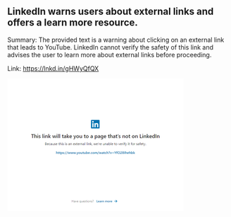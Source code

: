 ## LinkedIn warns users about external links and offers a learn more resource.
Summary: The provided text is a warning about clicking on an external link that leads to YouTube. LinkedIn cannot verify the safety of this link and advises the user to learn more about external links before proceeding.

Link: https://lnkd.in/gHWyQfQX

<img src="/img/89dfb70c-9320-4ff6-95e1-0d2408a40244.png" width="400" />
<br/><br/>
